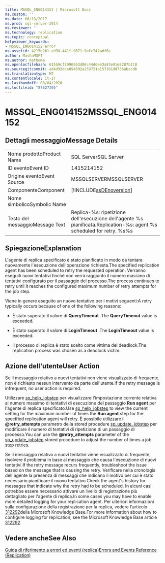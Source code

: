 ```yaml
---
title: MSSQL_ENG014152 | Microsoft Docs
ms.custom: ''
ms.date: 06/13/2017
ms.prod: sql-server-2014
ms.reviewer: ''
ms.technology: replication
ms.topic: conceptual
helpviewer_keywords:
- MSSQL_ENG014152 error
ms.assetid: 4215e2b1-cd30-441f-9671-9afc742adf6e
author: MashaMSFT
ms.author: mathoma
ms.openlocfilehash: 615b9cf2996653d86c44d6e43a83e01e8287b110
ms.sourcegitcommit: ad4d92dce894592a259721a1571b1d8736abacdb
ms.translationtype: MT
ms.contentlocale: it-IT
ms.lasthandoff: 08/04/2020
ms.locfileid: "87627205"
---
```

# <a name="mssql_eng014152"></a><span data-ttu-id="2797a-102">MSSQL_ENG014152</span><span class="sxs-lookup"><span data-stu-id="2797a-102">MSSQL_ENG014152</span></span>
    
## <a name="message-details"></a><span data-ttu-id="2797a-103">Dettagli messaggio</span><span class="sxs-lookup"><span data-stu-id="2797a-103">Message Details</span></span>  
  
|||  
|-|-|  
|<span data-ttu-id="2797a-104">Nome prodotto</span><span class="sxs-lookup"><span data-stu-id="2797a-104">Product Name</span></span>|<span data-ttu-id="2797a-105">SQL Server</span><span class="sxs-lookup"><span data-stu-id="2797a-105">SQL Server</span></span>|  
|<span data-ttu-id="2797a-106">ID evento</span><span class="sxs-lookup"><span data-stu-id="2797a-106">Event ID</span></span>|<span data-ttu-id="2797a-107">14152</span><span class="sxs-lookup"><span data-stu-id="2797a-107">14152</span></span>|  
|<span data-ttu-id="2797a-108">Origine evento</span><span class="sxs-lookup"><span data-stu-id="2797a-108">Event Source</span></span>|<span data-ttu-id="2797a-109">MSSQLSERVER</span><span class="sxs-lookup"><span data-stu-id="2797a-109">MSSQLSERVER</span></span>|  
|<span data-ttu-id="2797a-110">Componente</span><span class="sxs-lookup"><span data-stu-id="2797a-110">Component</span></span>|[!INCLUDE[ssDEnoversion](../../includes/ssdenoversion-md.md)]|  
|<span data-ttu-id="2797a-111">Nome simbolico</span><span class="sxs-lookup"><span data-stu-id="2797a-111">Symbolic Name</span></span>||  
|<span data-ttu-id="2797a-112">Testo del messaggio</span><span class="sxs-lookup"><span data-stu-id="2797a-112">Message Text</span></span>|<span data-ttu-id="2797a-113">Replica-%s: ripetizione dell'esecuzione dell'agente %s pianificata.</span><span class="sxs-lookup"><span data-stu-id="2797a-113">Replication-%s: agent %s scheduled for retry.</span></span> <span data-ttu-id="2797a-114">%s</span><span class="sxs-lookup"><span data-stu-id="2797a-114">%s</span></span>|  
  
## <a name="explanation"></a><span data-ttu-id="2797a-115">Spiegazione</span><span class="sxs-lookup"><span data-stu-id="2797a-115">Explanation</span></span>  
 <span data-ttu-id="2797a-116">L'agente di replica specificato è stato pianificato in modo da tentare nuovamente l'esecuzione dell'operazione richiesta.</span><span class="sxs-lookup"><span data-stu-id="2797a-116">The specified replication agent has been scheduled to retry the requested operation.</span></span> <span data-ttu-id="2797a-117">Verranno eseguiti nuovi tentativi finché non verrà raggiunto il numero massimo di tentativi configurato per il passaggio del processo.</span><span class="sxs-lookup"><span data-stu-id="2797a-117">The process continues to retry until it reaches the configured maximum number of retry attempts for the job step.</span></span>  
  
 <span data-ttu-id="2797a-118">Viene in genere eseguito un nuovo tentativo per i motivi seguenti:</span><span class="sxs-lookup"><span data-stu-id="2797a-118">A retry typically occurs because of one of the following reasons:</span></span>  
  
-   <span data-ttu-id="2797a-119">È stato superato il valore di **QueryTimeout** .</span><span class="sxs-lookup"><span data-stu-id="2797a-119">The **QueryTimeout** value is exceeded.</span></span>  
  
-   <span data-ttu-id="2797a-120">È stato superato il valore di **LoginTimeout** .</span><span class="sxs-lookup"><span data-stu-id="2797a-120">The **LoginTimeout** value is exceeded.</span></span>  
  
-   <span data-ttu-id="2797a-121">Il processo di replica è stato scelto come vittima del deadlock.</span><span class="sxs-lookup"><span data-stu-id="2797a-121">The replication process was chosen as a deadlock victim.</span></span>  
  
## <a name="user-action"></a><span data-ttu-id="2797a-122">Azione dell'utente</span><span class="sxs-lookup"><span data-stu-id="2797a-122">User Action</span></span>  
 <span data-ttu-id="2797a-123">Se il messaggio relativo a nuovi tentativi non viene visualizzato di frequente, non è richiesto nessun intervento da parte dell'utente.</span><span class="sxs-lookup"><span data-stu-id="2797a-123">If the retry message is infrequent, no user action is required.</span></span>  
  
 <span data-ttu-id="2797a-124">Utilizzare [sp_help_jobstep](/sql/relational-databases/system-stored-procedures/sp-help-jobstep-transact-sql) per visualizzare l'impostazione corrente relativa al numero massimo di tentativi di esecuzione del passaggio **Run agent** per l'agente di replica specificato.</span><span class="sxs-lookup"><span data-stu-id="2797a-124">Use [sp_help_jobstep](/sql/relational-databases/system-stored-procedures/sp-help-jobstep-transact-sql) to view the current setting for the maximum number of times the **Run agent** step for the specified replication agent will retry.</span></span> <span data-ttu-id="2797a-125">È possibile utilizzare il **@retry_attempts** parametro della stored procedure [sp_update_jobstep](/sql/relational-databases/system-stored-procedures/sp-update-jobstep-transact-sql) per modificare il numero di tentativi di ripetizione di un passaggio di processo.</span><span class="sxs-lookup"><span data-stu-id="2797a-125">You can use the **@retry_attempts** parameter of the [sp_update_jobstep](/sql/relational-databases/system-stored-procedures/sp-update-jobstep-transact-sql) stored procedure to adjust the number of times a job step retries.</span></span>  
  
 <span data-ttu-id="2797a-126">Se il messaggio relativo a nuovi tentativi viene visualizzato di frequente, risolvere il problema in base al messaggio che causa l'esecuzione di nuovi tentativi.</span><span class="sxs-lookup"><span data-stu-id="2797a-126">If the retry message recurs frequently, troubleshoot the issue based on the message that is causing the retry.</span></span> <span data-ttu-id="2797a-127">Verificare nella cronologia dell'agente la presenza di messaggi che indicano il motivo per cui è stato necessario pianificare il nuovo tentativo.</span><span class="sxs-lookup"><span data-stu-id="2797a-127">Check the agent's history for messages that indicate why the retry had to be scheduled.</span></span> <span data-ttu-id="2797a-128">In alcuni casi potrebbe essere necessario attivare un livello di registrazione più dettagliato per l'agente di replica.</span><span class="sxs-lookup"><span data-stu-id="2797a-128">In some cases you may have to enable more detailed logging for your replication agent.</span></span> <span data-ttu-id="2797a-129">Per ulteriori informazioni sulla configurazione della registrazione per la replica, vedere l'articolo [312292](https://support.microsoft.com/kb/312292)della Microsoft Knowledge Base.</span><span class="sxs-lookup"><span data-stu-id="2797a-129">For more information about how to configure logging for replication, see the Microsoft Knowledge Base article [312292](https://support.microsoft.com/kb/312292).</span></span>  
  
## <a name="see-also"></a><span data-ttu-id="2797a-130">Vedere anche</span><span class="sxs-lookup"><span data-stu-id="2797a-130">See Also</span></span>  
 [<span data-ttu-id="2797a-131">Guida di riferimento a errori ed eventi &#40;replica&#41;</span><span class="sxs-lookup"><span data-stu-id="2797a-131">Errors and Events Reference &#40;Replication&#41;</span></span>](errors-and-events-reference-replication.md)  
  
  

